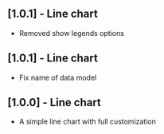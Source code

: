 ## [1.0.1] - Line chart

* Removed show legends options

## [1.0.1] - Line chart

* Fix name of data model

## [1.0.0] - Line chart

* A simple line chart with full customization
